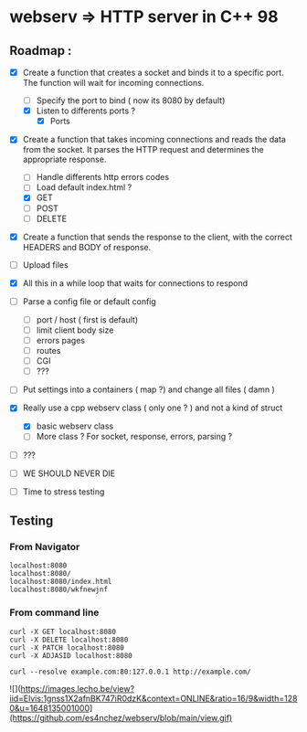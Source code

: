 # webserv => HTTP server in C++ 98

## Roadmap :

* [x] Create a function that creates a socket and binds it to a specific port. The function will wait for incoming connections.
    * [ ] Specify the port to bind ( now its 8080 by default)
    * [x] Listen to differents ports ?
        * [x] Ports

* [x] Create a function that takes incoming connections and reads the data from the socket. It parses the HTTP request and determines the appropriate response.
    * [ ] Handle differents http errors codes
    * [ ] Load default index.html ?
    * [x] GET
    * [ ] POST
    * [ ] DELETE

* [x] Create a function that sends the response to the client, with the correct HEADERS and BODY of response.

* [ ] Upload files

* [x] All this in a while loop that waits for connections to respond

* [ ] Parse a config file or default config
    * [ ] port / host ( first is default)
    * [ ] limit client body size
    * [ ] errors pages
    * [ ] routes
    * [ ] CGI
    * [ ] ???

* [ ] Put settings into a containers ( map ?) and change all files ( damn )

* [x] Really use a cpp webserv class ( only one ? ) and not a kind of struct
    * [x] basic webserv class
    * [ ] More class ? For socket, response, errors, parsing ?

* [ ] ???

* [ ] WE SHOULD NEVER DIE

* [ ] Time to stress testing

## Testing

### From Navigator
    localhost:8080
    localhost:8080/
    localhost:8080/index.html
    localhost:8080/wkfnewjnf

### From command line
    curl -X GET localhost:8080
    curl -X DELETE localhost:8080
    curl -X PATCH localhost:8080
    curl -X ADJASID localhost:8080

    curl --resolve example.com:80:127.0.0.1 http://example.com/
   
   
   
   
![](https://images.lecho.be/view?iid=Elvis:1gnss1X2afnBK747iR0dzK&context=ONLINE&ratio=16/9&width=1280&u=1648135001000](https://github.com/es4nchez/webserv/blob/main/view.gif)
